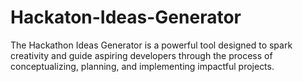 # Hackaton-Ideas-Generator
The Hackathon Ideas Generator is a powerful tool designed to spark creativity and guide aspiring developers through the process of conceptualizing, planning, and implementing impactful projects. 
